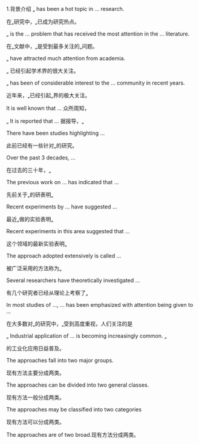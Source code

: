 1.背景介绍
„ has been a hot topic in … research.

在„研究中，„已成为研究热点。

„ is the … problem that has received the most attention in the … literature.

在„文献中，„是受到最多关注的„问题。

„ have attracted much attention from academia.

„ 已经引起学术界的很大关注。

„ has been of considerable interest to the … community in recent years.

近年来，„已经引起„界的极大关注。

It is well known that … 众所周知，

„ It is reported that … 据报导，„

There have been studies highlighting …

此前已经有一些针对„的研究。

Over the past 3 decades, …

在过去的三十年，„

The previous work on … has indicated that …

先前关于„的研表明„

Recent experiments by … have suggested …

最近„做的实验表明„

Recent experiments in this area suggested that …

这个领域的最新实验表明„

The approach adopted extensively is called …

被广泛采用的方法称为„

Several researchers have theoretically investigated …

有几个研究者已经从理论上考察了„

In most studies of …, … has been emphasized with attention being given to …

在大多数对„的研究中，„受到高度重视，人们关注的是

„ Industrial application of … is becoming increasingly common. „

的工业化应用日益普及。

The approaches fall into two major groups.

现有方法主要分成两类。

The approaches can be divided into two general classes.

现有方法一般分成两类。

The approaches may be classified into two categories

现有方法可以分成两类。

The approaches are of two broad.现有方法分成两类。